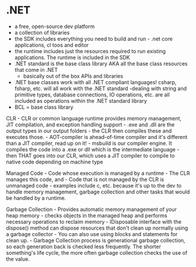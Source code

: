 # .NET
- a free, open-source dev platform
- a collection of libraries
- the SDK includes everything you need to build and run - .net core applications, cl toos and editor
- the runtime includes just the resources required to run existing applications. The runtime is included in the SDK
- .NET standard is the base class library AKA all the base class resources that come in .NET
    - basically out of the box APIs and libraries
- .NET base classes work with all .NET compliant languages! csharp, fsharp, etc. will all work with the .NET standard
    -dealing with string and primitive types, database connections, IO operations, etc. are all included as operations within the   .NET standard library
- BCL = base class library


CLR
    - CLR or common language runtime provides memory management, JIT compilation, and exception handling support
    - .exe and .dll are the output types in our output folders - the CLR then compiles these and executes those.
    - AOT-compiler is ahead-of-time compiler and it's different than a JIT compiler, read up on it!
    - msbuild is our compiler engine. It compiles the code into a .exe or dll which is the intermediate language
    - then THAT goes into our CLR, which uses a JIT compiler to compile to native code depending on machine type


Managed Code
    - Code whose execution is managed by a runtime
    - The CLR manages this code, and
    - Code that is not managed by the CLR is unmanaged code - examples include c, etc. because it's up to the dev to handle memory management, garbage collection and other tasks that would be handled by a runtime.

Garbage Collection
    - Provides automatic memory management of your heap memory
        - checks objects in the managed heap and performs necessary operations to reclaim memory
    - IDisposable interface with the dispose() method can dispose resources that don't clean up normally using a garbage collector
    - You can also use using blocks and statements for clean up.
    - Garbage Collection process is generational garbage collection, so each generation back is checked less frequently. The shorter something's life cycle, the more often garbage collection checks the use of the value.
